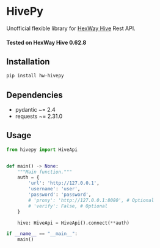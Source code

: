 # HivePy
Unofficial flexible library for [HexWay Hive](https://hexway.io/hive/) Rest API.

#### Tested on HexWay Hive 0.62.8

## Installation
```bash
pip install hw-hivepy
```

## Dependencies

- pydantic ~= 2.4
- requests ~= 2.31.0

## Usage

```python
from hivepy import HiveApi


def main() -> None:
    """Main function."""
    auth = {
        'url': 'http://127.0.0.1',
        'username': 'user',
        'password': 'password',
        # 'proxy': 'http://127.0.0.1:8080', # Optional
        # 'verify': False, # Optional
    }

    hive: HiveApi = HiveApi().connect(**auth)

if __name__ == "__main__":
    main()

```
